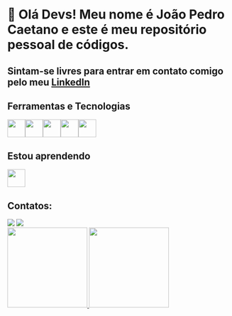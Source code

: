 # 👋 Olá Devs! Meu nome é João Pedro Caetano e este é meu repositório pessoal de códigos. 

## Sintam-se livres para entrar em contato comigo pelo meu <a href="https://www.linkedin.com/in/caetanojpo/" target="_blank">LinkedIn</a>   






## Ferramentas e Tecnologias

<img src="https://cdn.jsdelivr.net/gh/devicons/devicon/icons/javascript/javascript-original.svg" width="40" height="40"/><img src="https://cdn.jsdelivr.net/gh/devicons/devicon/icons/nodejs/nodejs-original.svg" width="40" height="40"/><img src="https://cdn.jsdelivr.net/gh/devicons/devicon/icons/typescript/typescript-original.svg" width="40" height="40"/><img src="https://cdn.jsdelivr.net/gh/devicons/devicon/icons/react/react-original.svg" width="40" height="40"/><img src="https://cdn.jsdelivr.net/gh/devicons/devicon/icons/csharp/csharp-original.svg" width="40" height="40"/>




## Estou aprendendo

<img src="https://cdn.jsdelivr.net/gh/devicons/devicon/icons/vuejs/vuejs-original.svg" width="40" height="40"/>






## Contatos:

<div>
<a href = "mailto:caetanojpo@gmail.com"><img src="https://img.shields.io/badge/Gmail-D14836?style=for-the-badge&logo=gmail&logoColor=white" target="_blank"></a>
<a href="https://www.linkedin.com/in/caetanojpo/" target="_blank"><img src="https://img.shields.io/badge/-LinkedIn-%230077B5?style=for-the-badge&logo=linkedin&logoColor=white" target="_blank"></a>   
</div>






<div>
<a href="https://github.com/caetanojpo">
<img height="180em" src="https://github-readme-stats.vercel.app/api/top-langs/?username=jpocaeta&layout=compact&langs_count=7&theme=dracula"/>
<img height="180em" src="https://github-readme-stats.vercel.app/api?jpocaetano&show_icons=true&theme=dracula&include_all_commits=true&count_private=true"/>
</div>
